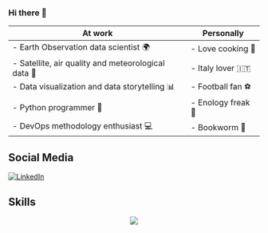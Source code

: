 ### Hi there 👋

| At work                                                  | Personally                        |
|----------------------------------------------------------|-----------------------------------|
| - Earth Observation data scientist :earth_africa:       | - Love cooking :fork_and_knife:  |
| - Satellite, air quality and meteorological data :satellite: | - Italy lover :it:               |
| - Data visualization and data storytelling :bar_chart:  | - Football fan :soccer:          |
| - Python programmer :snake:                             | - Enology freak :wine_glass:     |
| - DevOps methodology enthusiast :computer:              | - Bookworm :green_book:          |

## Social Media

[![LinkedIn](https://img.shields.io/badge/LinkedIn-0077B5?style=for-the-badge&logo=linkedin&logoColor=white)](https://www.linkedin.com/in/patryk-grzybowski-815651199/)

## Skills

<p align="center">
  <a href="https://skillicons.dev">
    <img src="https://skillicons.dev/icons?i=py,r,git,linux,bash,docker,postgres,openstack,vscode" />
  </a>
</p>

<!--
**PatrykGrzybowski/PatrykGrzybowski** is a ✨ _special_ ✨ repository because its `README.md` (this file) appears on your GitHub profile.

Here are some ideas to get you started:

- 🔭 I’m currently working on ...
- 🌱 I’m currently learning ...
- 👯 I’m looking to collaborate on ...
- 🤔 I’m looking for help with ...
- 💬 Ask me about ...
- 📫 How to reach me: ...
- 😄 Pronouns: ...
- ⚡ Fun fact: ...
-->
